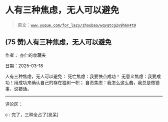 # 人有三种焦虑，无人可以避免

> 原文：[`www.yuque.com/for_lazy/zhoubao/wqvgtcg2v9h6n4t9`](https://www.yuque.com/for_lazy/zhoubao/wqvgtcg2v9h6n4t9)

## (75 赞)人有三种焦虑，无人可以避免

作者： 亦仁的收藏夹

日期：2025-03-18

人有三种焦虑，无人可以避免： 死亡焦虑：我要快点成功！ 无意义焦虑：我要成功！用成功来确认自己的存在独树一帜；
自责焦虑：我怎么这么蠢，我总是做错事，说错话。

* * *

评论区：

c : 完了，三种全占了[发呆]
